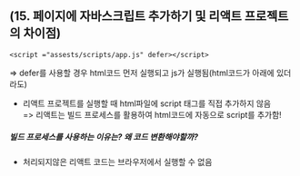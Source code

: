 ## (15. 페이지에 자바스크립트 추가하기 및 리액트 프로젝트의 차이점)
```<script ="assests/scripts/app.js" defer></script>```

=> defer를 사용할 경우 html코드 먼저 실행되고 js가 실행됨(html코드가 아래에 있더라도)

- 리액트 프로젝트를 실행할 때 html파일에 script 태그를 직접 추가하지 않음<br>
  => 리액트는 빌드 프로세스를 활용하여 html코드에 자동으로 script를 추가함!

##### 빌드 프로세스를 사용하는 이유는? 왜 코드 변환해야할까?
- 처리되지않은 리액트 코드는 브라우저에서 실행할 수 없음
